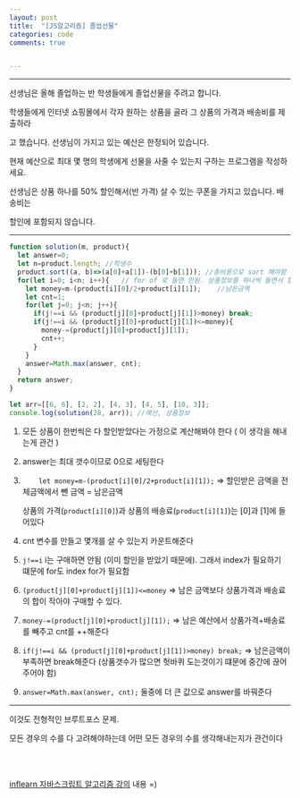 ```yaml
---
layout: post
title:  "[JS알고리즘] 졸업선물"
categories: code 
comments: true


---
```






---

선생님은 올해 졸업하는 반 학생들에게 졸업선물을 주려고 합니다.

학생들에게 인터넷 쇼핑몰에서 각자 원하는 상품을 골라 그 상품의 가격과 배송비를 제출하라

고 했습니다. 선생님이 가지고 있는 예산은 한정되어 있습니다.

현재 예산으로 최대 몇 명의 학생에게 선물을 사줄 수 있는지 구하는 프로그램을 작성하세요.

선생님은 상품 하나를 50% 할인해서(반 가격) 살 수 있는 쿠폰을 가지고 있습니다. 배송비는

할인에 포함되지 않습니다.

---





~~~javascript
function solution(m, product){
  let answer=0;
  let n=product.length;	//학생수
  product.sort((a, b)=>(a[0]+a[1])-(b[0]+b[1])); //총비용으로 sort 해야함
  for(let i=0; i<n; i++){	// for of 로 돌면 안됨. 상품정보를 하나씩 돌면서 할인받는다고 가정해봄
    let money=m-(product[i][0]/2+product[i][1]);	//남은금액
    let cnt=1;
    for(let j=0; j<n; j++){
      if(j!==i && (product[j][0]+product[j][1])>money) break;
      if(j!==i && (product[j][0]+product[j][1])<=money){
        money-=(product[j][0]+product[j][1]);
        cnt++;
      }
    }
    answer=Math.max(answer, cnt);
  }  
  return answer;
}

let arr=[[6, 6], [2, 2], [4, 3], [4, 5], [10, 3]];
console.log(solution(28, arr));	//예산, 상품정보
~~~



1. 모든 상품이 한번씩은 다 할인받았다는 가정으로 계산해봐야 한다 ( 이 생각을 해내는게 관건 )

2. answer는 최대 갯수이므로 0으로 세팅한다

3. `    let money=m-(product[i][0]/2+product[i][1]);` => 할인받은 금액을 전체금액에서 뺀 금액 = 남은금액

   상품의 가격(`product[i][0]`)과 상품의 배송료(`product[i][1]`)는 [0]과 [1]에 들어있다

4. cnt 변수를 만들고 몇개를 살 수 있는지 카운트해준다

5. `j!==i` i는 구매하면 안됨 (이미 할인을 받았기 때문에). 그래서 index가 필요하기 떄문에 for도 index for가 필요함

6. `(product[j][0]+product[j][1])<=money` => 남은 금액보다 상품가격과 배송료의 합이 작아야 구매할 수 있다.

7. `money-=(product[j][0]+product[j][1]);` => 남은 예산에서 상품가격+배송료를 빼주고 cnt를 ++해준다

8. `if(j!==i && (product[j][0]+product[j][1])>money) break;` => 남은금액이 부족하면 break해준다 (상품갯수가 많으면 헛바퀴 도는것이기 떄문에 중간에 끊어주어야 함)

9. `answer=Math.max(answer, cnt);` 둘중에 더 큰 값으로 answer를 바꿔준다

---

이것도 전형적인 브루트포스 문제.

모든 경우의 수를 다 고려해야하는데 어떤 모든 경우의 수를 생각해내는지가 관건이다 

<br>

<br>

[inflearn 자바스크립트 알고리즘 강의](https://www.inflearn.com/course/%EC%9E%90%EB%B0%94%EC%8A%A4%ED%81%AC%EB%A6%BD%ED%8A%B8-%EC%95%8C%EA%B3%A0%EB%A6%AC%EC%A6%98-%EB%AC%B8%EC%A0%9C%ED%92%80%EC%9D%B4/dashboard) 내용 =)